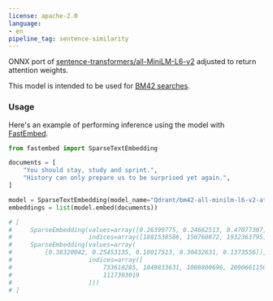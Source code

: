 ```yaml
---
license: apache-2.0
language:
- en
pipeline_tag: sentence-similarity
---
```

ONNX port of [sentence-transformers/all-MiniLM-L6-v2](https://huggingface.co/sentence-transformers/all-MiniLM-L6-v2) adjusted to return attention weights.

This model is intended to be used for [BM42 searches](https://qdrant.tech/articles/bm42/).

### Usage

Here's an example of performing inference using the model with [FastEmbed](https://github.com/qdrant/fastembed).

```py
from fastembed import SparseTextEmbedding

documents = [
    "You should stay, study and sprint.",
    "History can only prepare us to be surprised yet again.",
]

model = SparseTextEmbedding(model_name="Qdrant/bm42-all-minilm-l6-v2-attentions")
embeddings = list(model.embed(documents))

# [
#     SparseEmbedding(values=array([0.26399775, 0.24662513, 0.47077307]),
#                     indices=array([1881538586, 150760872, 1932363795])),
#     SparseEmbedding(values=array(
#         [0.38320042, 0.25453135, 0.18017513, 0.30432631, 0.1373556]),
#                     indices=array([
#                         733618285, 1849833631, 1008800696, 2090661150,
#                         1117393019
#                     ]))
# ]

```
